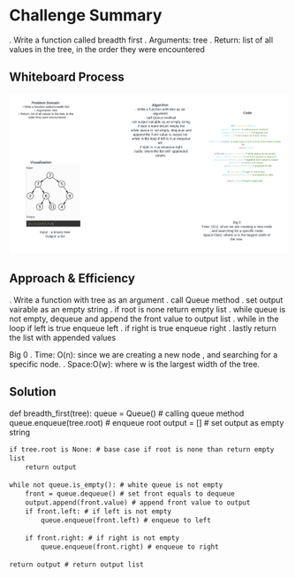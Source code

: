 # Challenge Summary
. Write a function called breadth first
. Arguments: tree
. Return: list of all values in the tree, in the order they were encountered

## Whiteboard Process
![](tree-breadth-first.png)

## Approach & Efficiency
. Write a function with tree as an argument
. call Queue method
. set output vairable as an empty string
. if root is none return empty list
. while queue is not empty, dequeue and append the front value to output list
. while in the loop if left is true enqueue left
. if right is true enqueue right
. lastly return the list with appended values

Big 0
. Time: O(n): since we are creating a new node , and searching for a specific node.
. Space:O(w): where w is the largest width of the tree.

## Solution
def breadth_first(tree):
    queue = Queue() # calling queue method
    queue.enqueue(tree.root) # enqueue root
    output = [] # set output as empty string

    if tree.root is None: # base case if root is none than return empty list
        return output

    while not queue.is_empty(): # white queue is not empty
        front = queue.dequeue() # set front equals to dequeue
        output.append(front.value) # append front value to output
        if front.left: # if left is not empty
            queue.enqueue(front.left) # enqueue to left

        if front.right: # if right is not empty
            queue.enqueue(front.right) # enqueue to right

    return output # return output list
